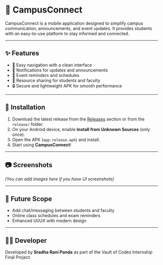# 📱 CampusConnect

CampusConnect is a mobile application designed to simplify campus communication, announcements, and event updates. It provides students with an easy-to-use platform to stay informed and connected.

---

## ✨ Features
- 📌 Easy navigation with a clean interface  
- 🔔 Notifications for updates and announcements  
- 📅 Event reminders and schedules  
- 📖 Resource sharing for students and faculty  
- 🔒 Secure and lightweight APK for smooth performance  

---

## 🚀 Installation
1. Download the latest release from the [Releases](../../releases) section or from the `release/` folder.  
2. On your Android device, enable **Install from Unknown Sources** (only once).  
3. Open the APK (`app-release.apk`) and install.  
4. Start using **CampusConnect**!

---

## 📷 Screenshots
*(You can add images here if you have UI screenshots)*

---

## 🔮 Future Scope
- Add chat/messaging between students and faculty  
- Online class schedules and exam reminders  
- Enhanced UI/UX with modern design  

---

## 👩‍💻 Developer
Developed by **Sradha Rani Panda** as part of the Vault of Codes Internship Final Project.
